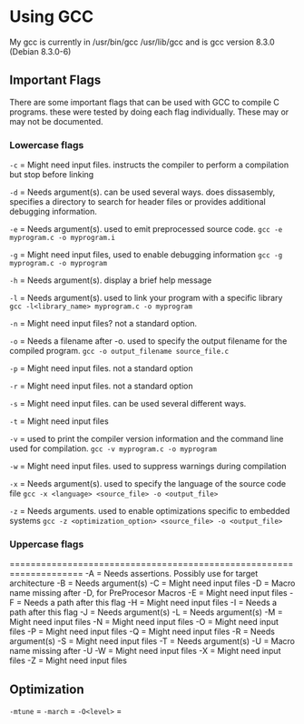 # Using GCC

My gcc is currently in /usr/bin/gcc /usr/lib/gcc and is gcc version 8.3.0 (Debian 8.3.0-6)

## Important Flags

There are some important flags that can be used with GCC to compile C programs.
these were tested by doing each flag individually. These may or may not be documented.

### Lowercase flags

`-c` = Might need input files. instructs the compiler to perform a compilation but stop before linking

`-d` = Needs argument(s). can be used several ways. does dissasembly,  specifies a directory to search for
header files or provides additional debugging information.

`-e` = Needs argument(s). used to emit preprocessed source code. `gcc -e myprogram.c -o myprogram.i`

`-g` = Might need input files, used to enable debugging information `gcc -g myprogram.c -o myprogram`

`-h` = Needs argument(s). display a brief help message

`-l` = Needs argument(s). used to link your program with a specific library `gcc -l<library_name> myprogram.c -o myprogram`

`-n` = Might need input files? not a standard option.

`-o` = Needs a filename after -o. used to specify the output filename for the compiled program. `gcc -o output_filename source_file.c`

`-p` = Might need input files. not a standard option

`-r` = Might need input files. not a standard option

`-s` = Might need input files. can be used several different ways.

`-t` = Might need input files

`-v` = used to print the compiler version information and the command line used for compilation. `gcc -v myprogram.c -o myprogram`

`-w` = Might need input files. used to suppress warnings during compilation

`-x` = Needs argument(s). used to specify the language of the source code file `gcc -x <language> <source_file> -o <output_file>`

`-z` = Needs arguments. used to enable optimizations specific to embedded systems `gcc -z <optimization_option> <source_file> -o <output_file>`

### Uppercase flags

====================================================================
-A = Needs assertions. Possibly use for target architecture
-B = Needs argument(s)
-C = Might need input files
-D = Macro name missing after -D, for PreProcesor Macros
-E = Might need input files
-F = Needs a path after this flag
-H = Might need input files
-I = Needs a path after this flag
-J = Needs argument(s)
-L = Needs argument(s)
-M = Might need input files
-N = Might need input files
-O = Might need input files
-P = Might need input files
-Q = Might need input files
-R = Needs argument(s)
-S = Might need input files
-T = Needs argument(s)
-U = Macro name missing after -U
-W = Might need input files
-X = Might need input files
-Z = Might need input files

## Optimization

`-mtune` =
`-march` =
`-O<level>` =
